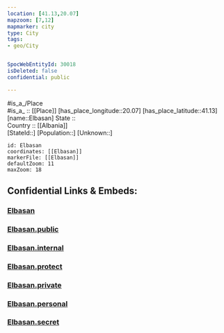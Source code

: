 ```yaml
---
location: [41.13,20.07] 
mapzoom: [7,12] 
mapmarker: city 
type: City
tags:
- geo/City


SpocWebEntityId: 30018
isDeleted: false
confidential: public

---
```

#is_a_/Place  
#is_a_ :: [[Place]] 
[has_place_longitude::20.07] 
[has_place_latitude::41.13] 
[name::Elbasan] 
State ::  
Country :: [[Albania]]  
[StateId::] 
[Population::] 
[Unknown::] 


```leaflet
id: Elbasan
coordinates: [[Elbasan]] 
markerFile: [[Elbasan]] 
defaultZoom: 11 
maxZoom: 18
```


## Confidential Links & Embeds: 

### [Elbasan](/_Standards/Earth/Continent/Europe/Europe~South/Albania/Counties~Albania/Elbasan/City/Elbasan.md) 

### [Elbasan.public](/_public/Earth/Continent/Europe/Europe~South/Albania/Counties~Albania/Elbasan/City/Elbasan.public.md) 

### [Elbasan.internal](/_internal/Earth/Continent/Europe/Europe~South/Albania/Counties~Albania/Elbasan/City/Elbasan.internal.md) 

### [Elbasan.protect](/_protect/Earth/Continent/Europe/Europe~South/Albania/Counties~Albania/Elbasan/City/Elbasan.protect.md) 

### [Elbasan.private](/_private/Earth/Continent/Europe/Europe~South/Albania/Counties~Albania/Elbasan/City/Elbasan.private.md) 

### [Elbasan.personal](/_personal/Earth/Continent/Europe/Europe~South/Albania/Counties~Albania/Elbasan/City/Elbasan.personal.md) 

### [Elbasan.secret](/_secret/Earth/Continent/Europe/Europe~South/Albania/Counties~Albania/Elbasan/City/Elbasan.secret.md)

